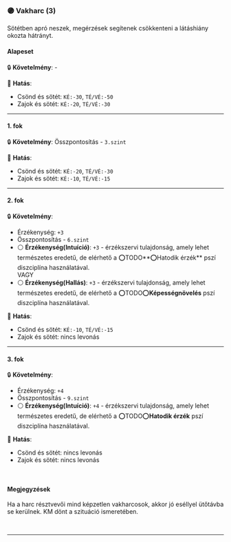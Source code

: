 ### 🟣 Vakharc (3)

Sötétben apró neszek, megérzések segítenek csökkenteni a látáshiány okozta hátrányt.
#### Alapeset

🔒 **Követelmény**: -

🌟 **Hatás**:
- Csönd és sötét: `KÉ:-30`, `TÉ/VÉ:-50`
- Zajok és sötét: `KÉ:-20`, `TÉ/VÉ:-30`

---
#### 1. fok

🔒 **Követelmény**: Összpontosítás - `3.szint`

🌟 **Hatás**:
- Csönd és sötét: `KÉ:-20`, `TÉ/VÉ:-30`
- Zajok és sötét: `KÉ:-10`, `TÉ/VÉ:-15`

---
#### 2. fok

🔒 **Követelmény**:
- Érzékenység: `+3`
- Összpontosítás - `6.szint`
- ⚪ **Érzékenység(Intuíció)**: `+3` - érzékszervi tulajdonság, amely lehet természetes eredetű, de elérhető a ⭕TODO**⭕Hatodik érzék** pszí diszciplína használatával.\
  VAGY
- ⚪ **Érzékenység(Hallás)**: `+3` - érzékszervi tulajdonság, amely lehet természetes eredetű, de elérhető a  ⭕TODO⭕**Képességnövelés** pszí diszciplína használatával.

🌟 **Hatás**:
- Csönd és sötét: `KÉ:-10`, `TÉ/VÉ:-15`
- Zajok és sötét: nincs levonás

---
#### 3. fok

🔒 **Követelmény**:
- Érzékenység: `+4`
- Összpontosítás - `9.szint`
- ⚪ **Érzékenység(Intuíció)**: `+4` - érzékszervi tulajdonság, amely lehet természetes eredetű, de elérhető a ⭕TODO⭕**Hatodik érzék** pszí diszciplína használatával.

🌟 **Hatás**:
- Csönd és sötét: nincs levonás
- Zajok és sötét: nincs levonás

<br />

#### Megjegyzések

Ha a harc résztvevői mind képzetlen vakharcosok, akkor jó eséllyel ütőtávba se kerülnek. KM dönt a szituáció ismeretében.

<br />

---
